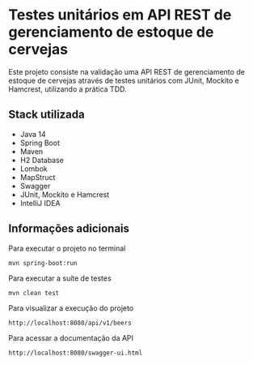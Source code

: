 # Testes unitários em API REST de gerenciamento de estoque de cervejas

Este projeto consiste na validação uma API REST de gerenciamento de estoque de cervejas através de testes unitários com JUnit, Mockito e Hamcrest, utilizando a prática TDD.

## Stack utilizada

* Java 14
* Spring Boot
* Maven
* H2 Database
* Lombok
* MapStruct
* Swagger
* JUnit, Mockito e Hamcrest
* IntelliJ IDEA

## Informações adicionais

Para executar o projeto no terminal

```
mvn spring-boot:run 
```

Para executar a suíte de testes

```
mvn clean test
```

Para visualizar a execução do projeto

```
http://localhost:8080/api/v1/beers
```

Para acessar a documentação da API

```
http://localhost:8080/swagger-ui.html
```
